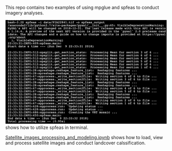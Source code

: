This repo contains two examples of using mpglue and spfeas to conduct imagery analyses.

![alt text](https://github.com/gc2300/sample_code/raw/master/Imagery_analysis/spfeas.png) shows how to utilize spfeas in terminal.

[Satellite_images_processing_and_modeling.ipynb](https://github.com/gc2300/sample_code/blob/master/Imagery_analysis/Satellite_images_processing_and_modeling.ipynb) shows how to load, view and process satellite images and conduct landcover calssification.
